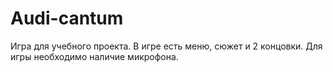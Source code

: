 # Audi-cantum
Игра для учебного проекта. В игре есть меню, сюжет и 2 концовки. Для игры необходимо наличие микрофона.
